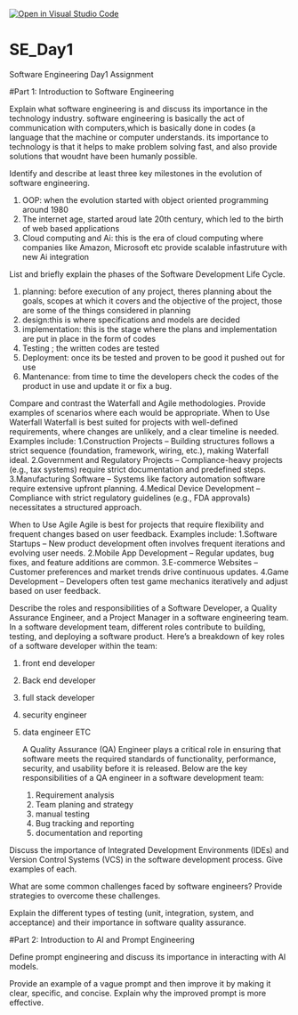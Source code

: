 [![Open in Visual Studio Code](https://classroom.github.com/assets/open-in-vscode-2e0aaae1b6195c2367325f4f02e2d04e9abb55f0b24a779b69b11b9e10269abc.svg)](https://classroom.github.com/online_ide?assignment_repo_id=18416270&assignment_repo_type=AssignmentRepo)
# SE_Day1
Software Engineering Day1 Assignment

#Part 1: Introduction to Software Engineering

Explain what software engineering is and discuss its importance in the technology industry.
software engineering is basically the act of communication with computers,which is basically done in codes (a language that the machine or computer understands.
its importance to technology is that it helps to make problem solving fast, and also provide solutions that woudnt have been humanly possible.

Identify and describe at least three key milestones in the evolution of software engineering.
1) OOP: when the evolution started with object oriented programming around 1980
2) The internet age, started aroud late 20th century, which led to the birth of web based applications
3) Cloud computing and Ai: this is the era of cloud computing where companies like Amazon, Microsoft etc provide scalable infastruture with new Ai integration

List and briefly explain the phases of the Software Development Life Cycle.
1) planning: before execution of any project, theres planning about the goals, scopes at which it covers and the objective of the project, those are some of the things considered in planning
2) design:this is where specifications and models are decided
3) implementation: this is the stage where the plans and implementation are put in place in the form of codes
4) Testing ; the written codes are tested
5) Deployment: once its be tested and proven to be good it pushed out for use
6) Mantenance: from time to time the developers check the codes of the product in use and update it or fix a bug.

Compare and contrast the Waterfall and Agile methodologies. Provide examples of scenarios where each would be appropriate.
When to Use Waterfall
Waterfall is best suited for projects with well-defined requirements, where changes are unlikely, and a clear timeline is needed.
Examples include:
1.Construction Projects – Building structures follows a strict sequence (foundation, framework, wiring, etc.), making Waterfall ideal.
2.Government and Regulatory Projects – Compliance-heavy projects (e.g., tax systems) require strict documentation and predefined steps.
3.Manufacturing Software – Systems like factory automation software require extensive upfront planning.
4.Medical Device Development – Compliance with strict regulatory guidelines (e.g., FDA approvals) necessitates a structured approach.

When to Use Agile
Agile is best for projects that require flexibility and frequent changes based on user feedback.
Examples include:
1.Software Startups – New product development often involves frequent iterations and evolving user needs.
2.Mobile App Development – Regular updates, bug fixes, and feature additions are common.
3.E-commerce Websites – Customer preferences and market trends drive continuous updates.
4.Game Development – Developers often test game mechanics iteratively and adjust based on user feedback.

Describe the roles and responsibilities of a Software Developer, a Quality Assurance Engineer, and a Project Manager in a software engineering team.
In a software development team, different roles contribute to building, testing, and deploying a software product. Here’s a breakdown of key roles of a software developer within the team:
1. front end developer
2. Back end developer
3. full stack developer
4. security engineer
5. data engineer ETC

   A Quality Assurance (QA) Engineer plays a critical role in ensuring that software meets the required standards of functionality, performance, security, and usability before it is released.
    Below are the key responsibilities of a QA engineer in a software development team:

   1. Requirement analysis
   2. Team planing and strategy
   3. manual testing
   4. Bug tracking and reporting
   5. documentation and reporting

   
Discuss the importance of Integrated Development Environments (IDEs) and Version Control Systems (VCS) in the software development process. Give examples of each.


What are some common challenges faced by software engineers? Provide strategies to overcome these challenges.


Explain the different types of testing (unit, integration, system, and acceptance) and their importance in software quality assurance.


#Part 2: Introduction to AI and Prompt Engineering


Define prompt engineering and discuss its importance in interacting with AI models.


Provide an example of a vague prompt and then improve it by making it clear, specific, and concise. Explain why the improved prompt is more effective.
